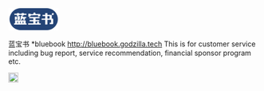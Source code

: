 

<img src="doc/logo/logo1.png" width="20%" syt height="20%" />

蓝宝书 *bluebook
http://bluebook.godzilla.tech
This is for customer service including bug report, service recommendation, financial sponsor program etc.


<img src="doc/qrcode/qr_search1.png" width="20%" syt height="20%" />
